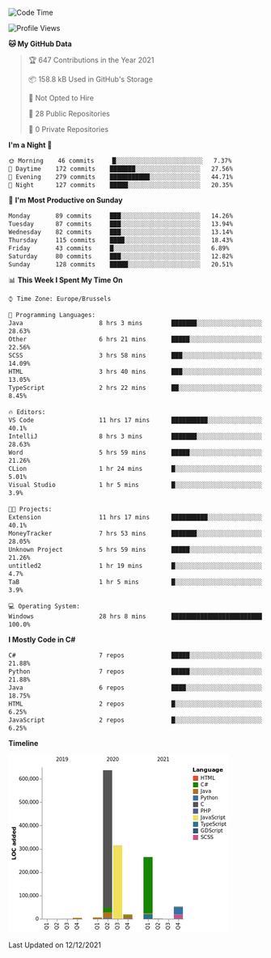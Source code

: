 <!--START_SECTION:waka-->
![Code Time](http://img.shields.io/badge/Code%20Time-55%20hrs%2046%20mins-blue)

![Profile Views](http://img.shields.io/badge/Profile%20Views-0-blue)

**🐱 My GitHub Data** 

> 🏆 647 Contributions in the Year 2021
 > 
> 📦 158.8 kB Used in GitHub's Storage 
 > 
> 🚫 Not Opted to Hire
 > 
> 📜 28 Public Repositories 
 > 
> 🔑 0 Private Repositories  
 > 
**I'm a Night 🦉** 

```text
🌞 Morning    46 commits     █░░░░░░░░░░░░░░░░░░░░░░░░   7.37% 
🌆 Daytime    172 commits    ███████░░░░░░░░░░░░░░░░░░   27.56% 
🌃 Evening    279 commits    ███████████░░░░░░░░░░░░░░   44.71% 
🌙 Night      127 commits    █████░░░░░░░░░░░░░░░░░░░░   20.35%

```
📅 **I'm Most Productive on Sunday** 

```text
Monday       89 commits     ███░░░░░░░░░░░░░░░░░░░░░░   14.26% 
Tuesday      87 commits     ███░░░░░░░░░░░░░░░░░░░░░░   13.94% 
Wednesday    82 commits     ███░░░░░░░░░░░░░░░░░░░░░░   13.14% 
Thursday     115 commits    ████░░░░░░░░░░░░░░░░░░░░░   18.43% 
Friday       43 commits     █░░░░░░░░░░░░░░░░░░░░░░░░   6.89% 
Saturday     80 commits     ███░░░░░░░░░░░░░░░░░░░░░░   12.82% 
Sunday       128 commits    █████░░░░░░░░░░░░░░░░░░░░   20.51%

```


📊 **This Week I Spent My Time On** 

```text
⌚︎ Time Zone: Europe/Brussels

💬 Programming Languages: 
Java                     8 hrs 3 mins        ███████░░░░░░░░░░░░░░░░░░   28.63% 
Other                    6 hrs 21 mins       █████░░░░░░░░░░░░░░░░░░░░   22.56% 
SCSS                     3 hrs 58 mins       ███░░░░░░░░░░░░░░░░░░░░░░   14.09% 
HTML                     3 hrs 40 mins       ███░░░░░░░░░░░░░░░░░░░░░░   13.05% 
TypeScript               2 hrs 22 mins       ██░░░░░░░░░░░░░░░░░░░░░░░   8.45%

🔥 Editors: 
VS Code                  11 hrs 17 mins      ██████████░░░░░░░░░░░░░░░   40.1% 
IntelliJ                 8 hrs 3 mins        ███████░░░░░░░░░░░░░░░░░░   28.63% 
Word                     5 hrs 59 mins       █████░░░░░░░░░░░░░░░░░░░░   21.26% 
CLion                    1 hr 24 mins        █░░░░░░░░░░░░░░░░░░░░░░░░   5.01% 
Visual Studio            1 hr 5 mins         █░░░░░░░░░░░░░░░░░░░░░░░░   3.9%

🐱‍💻 Projects: 
Extension                11 hrs 17 mins      ██████████░░░░░░░░░░░░░░░   40.1% 
MoneyTracker             7 hrs 53 mins       ███████░░░░░░░░░░░░░░░░░░   28.05% 
Unknown Project          5 hrs 59 mins       █████░░░░░░░░░░░░░░░░░░░░   21.26% 
untitled2                1 hr 19 mins        █░░░░░░░░░░░░░░░░░░░░░░░░   4.7% 
TaB                      1 hr 5 mins         █░░░░░░░░░░░░░░░░░░░░░░░░   3.9%

💻 Operating System: 
Windows                  28 hrs 8 mins       █████████████████████████   100.0%

```

**I Mostly Code in C#** 

```text
C#                       7 repos             █████░░░░░░░░░░░░░░░░░░░░   21.88% 
Python                   7 repos             █████░░░░░░░░░░░░░░░░░░░░   21.88% 
Java                     6 repos             ████░░░░░░░░░░░░░░░░░░░░░   18.75% 
HTML                     2 repos             █░░░░░░░░░░░░░░░░░░░░░░░░   6.25% 
JavaScript               2 repos             █░░░░░░░░░░░░░░░░░░░░░░░░   6.25%

```


**Timeline**

![Chart not found](https://raw.githubusercontent.com/Arafa42/Arafa42/main/charts/bar_graph.png) 


 Last Updated on 12/12/2021
<!--END_SECTION:waka-->


<!-- 
[![Hits](https://hits.seeyoufarm.com/api/count/incr/badge.svg?url=https%3A%2F%2Fgithub.com%2FArafa42&count_bg=%23455AF3&title_bg=%23262D3B&icon=github.svg&icon_color=%23588EF7&title=visitors&edge_flat=false)](https://hits.seeyoufarm.com)
 -->
